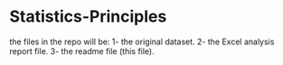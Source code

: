 # Statistics-Principles

the files in the repo will be: 1- the original dataset. 2- the Excel analysis report file. 3- the readme file (this file).

